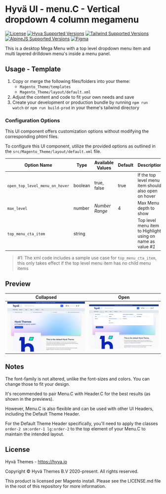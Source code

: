 # Hyvä UI - menu.C - Vertical dropdown 4 column megamenu

[![License]](../../../LICENSE.md)
[![Hyva Supported Versions]](https://docs.hyva.io/hyva-ui-library/getting-started.html)
[![Tailwind Supported Versions]](https://tailwindcss.com/)
[![AlpineJS Supported Versions]](https://alpinejs.dev/)
[![Figma]](https://www.figma.com/@hyva)

This is a desktop Mega Menu with a top level dropdown menu item and multi layered drilldown menu's inside a menu panel.

## Usage - Template

1. Copy or merge the following files/folders into your theme:
   * `Magento_Theme/templates`
   * `Magento_Theme/layout/default.xml`
2. Adjust the content and code to fit your own needs and save
3. Create your development or production bundle by running `npm run watch` or `npm run build-prod` in your
   theme's tailwind directory

### Configuration Options

This UI component offers customization options without modifying the corresponding phtml files.

To configure this UI component,
utilize the provided options as outlined in the `src/Magento_Theme/layout/default.xml` file.

| Option Name                    | Type    | Available Values | Default | Description                                                  |
| ------------------------------ | ------- | ---------------- | ------- | ------------------------------------------------------------ |
| `open_top_level_menu_on_hover` | boolean | true, false      | true    | If the top level menu item should also open on hover         |
| `max_level`                    | number  | _Number Range_   | 4       | Max Menu depth to show                                       |
| `top_menu_cta_item`            | string  |                  |         | Top level menu item to Highlight using on name as value _#1_ |

> #1: The xml code includes a sample use case for `top_menu_cta_item`,
> this only takes effect if the top level menu item has no child menu items

## Preview

| Collapsed    | Open         |
| ------------ | ------------ |
| ![preview-1] | ![preview-2] |

[preview-1]: ./media/C-vertical-dropdown-4-column.jpg "Preview of the Menu C"
[preview-2]: ./media/C-vertical-dropdown-4-column-open.jpg "Preview of the Menu C open"

## Notes

The font-family is not altered, unlike the font-sizes and colors. You can change those to fit your design.

It's recommended to pair Menu.C with Header.C for the best results (as shown in the previews).

However, Menu.C is also flexible and can be used with other UI Headers, including the Default Theme Header.

For the Default Theme Header specifically,
you'll need to apply the classes `order-2 sm:order-1 lg:order-2` to the top element of your Menu.C to maintain the intended layout.

## License

Hyvä Themes - https://hyva.io

Copyright © Hyvä Themes B.V 2020-present. All rights reserved.

This product is licensed per Magento install. Please see the LICENSE.md file in the root of this repository for more
information.

[License]: https://img.shields.io/badge/License-004d32?style=for-the-badge "Link to Hyvä License"
[Figma]: https://img.shields.io/badge/Figma-gray?style=for-the-badge&logo=Figma "Link to Figma"

[Hyva Supported Versions]: https://img.shields.io/badge/Hyv%C3%A4-1.2,_1.3-0A23B9?style=for-the-badge&labelColor=0A144B "Hyvä Supported Versions"
[Tailwind Supported Versions]: https://img.shields.io/badge/Tailwind-3-06B6D4?style=for-the-badge&logo=TailwindCSS "Tailwind Supported Versions"
[AlpineJS Supported Versions]: https://img.shields.io/badge/AlpineJS-3-8BC0D0?style=for-the-badge&logo=alpine.js "AlpineJS Supported Versions"
